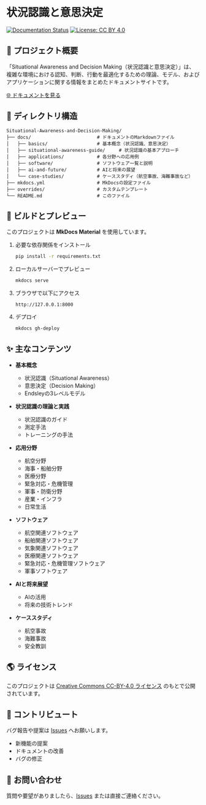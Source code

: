 # 状況認識と意思決定

[![Documentation Status](https://github.com/shuji-bonji/Situational-Awareness-and-Decision-Making/actions/workflows/deploy.yml/badge.svg)](https://shuji-bonji.github.io/Situational-Awareness-and-Decision-Making/)
[![License: CC BY 4.0](https://img.shields.io/badge/License-CC%20BY%204.0-lightgrey.svg)](https://creativecommons.org/licenses/by/4.0/)

## 📌 プロジェクト概要
「Situational Awareness and Decision Making（状況認識と意思決定）」は、複雑な環境における認知、判断、行動を最適化するための理論、モデル、およびアプリケーションに関する情報をまとめたドキュメントサイトです。

[🌐 ドキュメントを見る](https://shuji-bonji.github.io/Situational-Awareness-and-Decision-Making/)

## 📂 ディレクトリ構造

```
Situational-Awareness-and-Decision-Making/
├── docs/                        # ドキュメントのMarkdownファイル
│   ├── basics/                  # 基本概念（状況認識、意思決定）
│   ├── situational-awareness-guide/     # 状況認識の基本アプローチ
│   ├── applications/            # 各分野への応用例
│   ├── software/                # ソフトウェア一覧と説明
│   ├── ai-and-future/           # AIと将来の展望
│   └── case-studies/            # ケーススタディ（航空事故、海難事故など）
├── mkdocs.yml                   # MkDocsの設定ファイル
├── overrides/                   # カスタムテンプレート
└── README.md                    # このファイル
```

## 🚀 ビルドとプレビュー
このプロジェクトは **MkDocs Material** を使用しています。

1. 必要な依存関係をインストール
    ```bash
    pip install -r requirements.txt
    ```

2. ローカルサーバーでプレビュー
    ```bash
    mkdocs serve
    ```

3. ブラウザで以下にアクセス
    ```
    http://127.0.0.1:8000
    ```

4. デプロイ
    ```bash
    mkdocs gh-deploy
    ```

## ✨ 主なコンテンツ
- **基本概念**
  - 状況認識（Situational Awareness）
  - 意思決定（Decision Making）
  - Endsleyの3レベルモデル

- **状況認識の理論と実践**
  - 状況認識のガイド
  - 測定手法
  - トレーニングの手法

- **応用分野**
  - 航空分野
  - 海事・船舶分野
  - 医療分野
  - 緊急対応・危機管理
  - 軍事・防衛分野
  - 産業・インフラ
  - 日常生活

- **ソフトウェア**
  - 航空関連ソフトウェア
  - 船舶関連ソフトウェア
  - 気象関連ソフトウェア
  - 医療関連ソフトウェア
  - 緊急対応・危機管理ソフトウェア
  - 軍事ソフトウェア

- **AIと将来展望**
  - AIの活用
  - 将来の技術トレンド

- **ケーススタディ**
  - 航空事故
  - 海難事故
  - 安全教訓

## 🌎 ライセンス
このプロジェクトは [Creative Commons CC-BY-4.0 ライセンス](https://creativecommons.org/licenses/by/4.0/deed.ja) のもとで公開されています。

## 🤝 コントリビュート
バグ報告や提案は [Issues](https://github.com/shuji-bonji/Situational-Awareness-and-Decision-Making/issues) へお願いします。
- 新機能の提案
- ドキュメントの改善
- バグの修正

## 📧 お問い合わせ
質問や要望がありましたら、[Issues](https://github.com/shuji-bonji/Situational-Awareness-and-Decision-Making/issues) または直接ご連絡ください。
